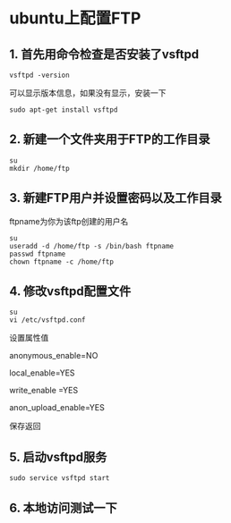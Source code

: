 # ubuntu上配置FTP

## 1. 首先用命令检查是否安装了vsftpd

```
vsftpd -version
```
可以显示版本信息，如果没有显示，安装一下
```
sudo apt-get install vsftpd
```

## 2. 新建一个文件夹用于FTP的工作目录
```
su
mkdir /home/ftp
```

## 3. 新建FTP用户并设置密码以及工作目录
ftpname为你为该ftp创建的用户名
```
su
useradd -d /home/ftp -s /bin/bash ftpname
passwd ftpname
chown ftpname -c /home/ftp
```

## 4. 修改vsftpd配置文件
```
su
vi /etc/vsftpd.conf
```
设置属性值

anonymous_enable=NO

local_enable=YES

write_enable =YES

anon_upload_enable=YES

保存返回

## 5. 启动vsftpd服务
```
sudo service vsftpd start
```

## 6. 本地访问测试一下
